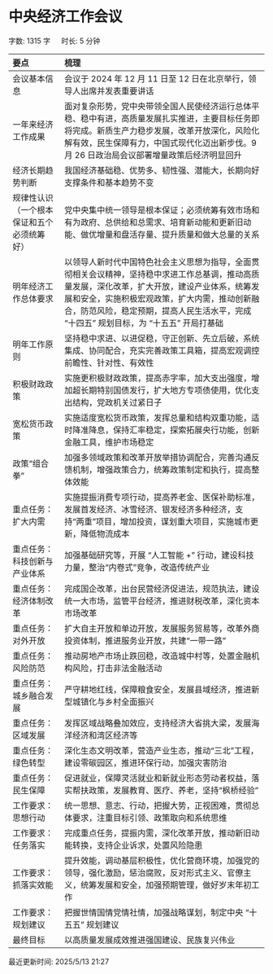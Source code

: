 # 中央经济工作会议[](https://sakib.local/政治理论/时政篇/2025中央经济工作会议.html#中央经济工作会议)

 字数: 1315 字   时长: 5 分钟

| 要点                                       | 梳理                                                         |
| :----------------------------------------- | :----------------------------------------------------------- |
| 会议基本信息                               | 会议于 2024 年 12 月 11 日至 12 日在北京举行，领导人出席并发表重要讲话 |
| 一年来经济工作成果                         | 面对复杂形势，党中央带领全国人民使经济运行总体平稳、稳中有进，高质量发展扎实推进，主要目标任务即将完成。新质生产力稳步发展，改革开放深化，风险化解有效，民生保障有力，中国式现代化迈出新步伐。9月 26 日政治局会议部署增量政策后经济明显回升 |
| 经济长期趋势判断                           | 我国经济基础稳、优势多、韧性强、潜能大，长期向好支撑条件和基本趋势不变 |
| 规律性认识（一个根本保证和五个必须统筹好） | 党中央集中统一领导是根本保证；必须统筹有效市场和有为政府、总供给和总需求、培育新动能和更新旧动能、做优增量和盘活存量、提升质量和做大总量的关系 |
| 明年经济工作总体要求                       | 以领导人新时代中国特色社会主义思想为指导，全面贯彻相关会议精神，坚持稳中求进工作总基调，推动高质量发展，深化改革，扩大开放，建设产业体系，统筹发展和安全，实施积极宏观政策，扩大内需，推动创新融合，防范风险，稳定预期，提高人民生活水平，完成 “十四五” 规划目标，为 “十五五” 开局打基础 |
| 明年工作原则                               | 坚持稳中求进、以进促稳，守正创新、先立后破，系统集成、协同配合，充实完善政策工具箱，提高宏观调控前瞻性、针对性、有效性 |
| 积极财政政策                               | 实施更积极财政政策，提高赤字率，加大支出强度，增加超长期特别国债发行，扩大地方专项债使用，优化支出结构，党政机关过紧日子 |
| 宽松货币政策                               | 实施适度宽松货币政策，发挥总量和结构双重功能，适时降准降息，保持汇率稳定，探索拓展央行功能，创新金融工具，维护市场稳定 |
| 政策“组合拳”                               | 加强多领域政策和改革开放举措协调配合，完善沟通反馈机制，增强政策合力，统筹政策制定和执行，提高整体效能 |
| 重点任务：扩大内需                         | 实施提振消费专项行动，提高养老金、医保补助标准，发展首发经济、冰雪经济、银发经济多种经济，支持“两重”项目，增加投资，谋划重大项目，实施城市更新，降低物流成本 |
| 重点任务：科技创新与产业体系               | 加强基础研究等，开展 “人工智能 +” 行动，建设科技力量，整治“内卷式”竞争，改造传统产业 |
| 重点任务：经济体制改革                     | 完成国企改革，出台民营经济促进法，规范执法，建设统一大市场，监管平台经济，推进财税改革，深化资本市场改革 |
| 重点任务：对外开放                         | 扩大自主开放和单边开放，发展服务贸易等，改革外商投资体制，推进服务业开放，共建“一带一路” |
| 重点任务：风险防范                         | 推动房地产市场止跌回稳，改造城中村等，处置金融机构风险，打击非法金融活动 |
| 重点任务：城乡融合发展                     | 严守耕地红线，保障粮食安全，发展县域经济，推进新型城镇化与乡村全面振兴 |
| 重点任务：区域发展                         | 发挥区域战略叠加效应，支持经济大省挑大梁，发展海洋经济和湾区经济等 |
| 重点任务：绿色转型                         | 深化生态文明改革，营造产业生态，推动“三北”工程，建设零碳园区，推进环保行动，加强灾害防治 |
| 重点任务：民生保障                         | 促进就业，保障灵活就业和新就业形态劳动者权益，落实帮扶政策，发展教育、医疗、养老，坚持“枫桥经验” |
| 工作要求：思想行动                         | 统一思想、意志、行动，把握大势，正视困难，贯彻总体要求，注重目标引领、政策取向和系统思维 |
| 工作要求：任务落实                         | 完成重点任务，提振内需，深化改革开放，推动新旧动能转换，支持企业诉求，处置风险隐患 |
| 工作要求：抓落实效能                       | 提升效能，调动基层积极性，优化营商环境，加强党的领导，强化激励，惩治腐败，反对形式主义、官僚主义，统筹发展和安全，加强预期管理，做好岁末年初工作 |
| 工作要求：规划建议                         | 把握世情国情党情社情，加强战略谋划，制定中央 “十五五” 规划建议 |
| 最终目标                                   | 以高质量发展成效推进强国建设、民族复兴伟业                   |



最近更新时间: 2025/5/13 21:27